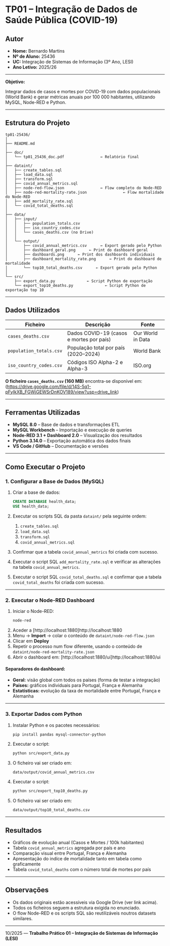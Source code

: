 # TP01 – Integração de Dados de Saúde Pública (COVID-19)

## Autor
- **Nome:** Bernardo Martins  
- **Nº de Aluno:** 25436  
- **UC:** Integração de Sistemas de Informação (3º Ano, LESI)  
- **Ano Letivo:** 2025/26  

---

**Objetivo:**  

Integrar dados de casos e mortes por COVID-19 com dados populacionais (World Bank) e gerar métricas anuais por 100 000 habitantes, utilizando MySQL, Node-RED e Python.

---

## Estrutura do Projeto

```
tp01-25436/
│
├── README.md
│
├── doc/
│   └── tp01_25436_doc.pdf                ← Relatório final
│
├── dataint/
│   ├── create_tables.sql
│   ├── load_data.sql
│   ├── transform.sql
│   ├── covid_annual_metrics.sql
│   ├── node-red-flow.json                ← Flow completo do Node-RED
│   ├── node-red-mortality-rate.json                ← Flow mortalidade do Node-RED
│   ├── add_mortality_rate.sql
│   └── covid_total_deaths.sql
│
├── data/
│   ├── input/
│   │   ├── population_totals.csv
│   │   ├── iso_country_codes.csv
│   │   └── cases_deaths.csv (no Drive)
│   │
│   └── output/
│       ├── covid_annual_metrics.csv      ← Export gerado pelo Python
│       ├── dashboard_geral.png      ← Print do dashboard geral
│       ├── dashboards.png      ← Print dos dashboards individuais
│       ├── dashboard_mortality_rate.png      ← Print do dashboard de mortalidade  
│       └── top10_total_deaths.csv      ← Export gerado pelo Python 
│
└── src/
    ├── export_data.py              ← Script Python de exportação
    └── export_top10_deaths.py              ← Script Python de exportação top 10
```

---

## Dados Utilizados

| Ficheiro | Descrição | Fonte |
|-----------|------------|--------|
| `cases_deaths.csv` | Dados COVID-19 (casos e mortes por país) | Our World in Data |
| `population_totals.csv` | População total por país (2020–2024) | World Bank |
| `iso_country_codes.csv` | Códigos ISO Alpha-2 e Alpha-3 | ISO.org |

**O ficheiro `cases_deaths.csv` (160 MB)** encontra-se disponível em:  
(https://drive.google.com/file/d/14S-5q1-pFyIkXB_FGWjGEWSrDnKOV189/view?usp=drive_link)

---

## Ferramentas Utilizadas

- **MySQL 8.0** – Base de dados e transformações ETL  
- **MySQL Workbench** – Importação e execução de queries  
- **Node-RED 3.1 + Dashboard 2.0** – Visualização dos resultados  
- **Python 3.14.0** – Exportação automática dos dados finais  
- **VS Code / GitHub** – Documentação e versões  

---

## Como Executar o Projeto

### 1. Configurar a Base de Dados (MySQL)

1. Criar a base de dados:
   ```sql
   CREATE DATABASE health_data;
   USE health_data;
   ```
2. Executar os scripts SQL da pasta `dataint/` pela seguinte ordem:
   1. `create_tables.sql`
   2. `load_data.sql`
   3. `transform.sql`
   4. `covid_annual_metrics.sql`

3. Confirmar que a tabela `covid_annual_metrics` foi criada com sucesso.

4. Executar o script SQL `add_mortality_rate.sql` e verificar as alterações na tabela `covid_annual_metrics`.

5. Executar o script SQL `covid_total_deaths.sql` e confirmar que a tabela `covid_total_deaths` foi criada com sucesso.

---

### 2. Executar o Node-RED Dashboard
1. Iniciar o Node-RED:
   ```bash
   node-red
   ```
2. Aceder a [http://localhost:1880]http://localhost:1880  
3. Menu → **Import** → colar o conteúdo de `dataint/node-red-flow.json` 
4. Clicar em **Deploy**
5. Repetir o processo num flow diferente, usando o conteúdo de `dataint/node-red-mortality-rate.json`
6. Abrir o dashboard em:  [http://localhost:1880/ui]http://localhost:1880/ui


#### Separadores do dashboard:

- **Geral:** visão global com todos os países (forma de testar a integração)  
- **Países:** gráficos individuais para Portugal, França e Alemanha  
- **Estatísticas:** evolução da taxa de mortalidade entre Portugal, França e Alemanha  
---

### 3. Exportar Dados com Python
1. Instalar Python e os pacotes necessários:
   ```bash
   pip install pandas mysql-connector-python
   ```
2. Executar o script:
   ```bash
   python src/export_data.py
   ```
3. O ficheiro vai ser criado em:
   ```
   data/output/covid_annual_metrics.csv
   ```
4. Executar o script:
   ```bash
   python src/export_top10_deaths.py
   ``` 
5. O ficheiro vai ser criado em:
   ```
   data/output/top10_total_deaths.csv
   ```
---

## Resultados

- Gráficos de evolução anual (Casos e Mortes / 100k habitantes)  
- Tabela `covid_annual_metrics` agregada por país e ano  
- Comparação visual entre Portugal, França e Alemanha
- Apresentação do indíce de mortalidade tanto em tabela como graficamente
- Tabela `covid_total_deaths` com o número total de mortes por país

---

## Observações

- Os dados originais estão acessíveis via Google Drive (ver link acima).  
- Todos os ficheiros seguem a estrutura exigida no enunciado.  
- O flow Node-RED e os scripts SQL são reutilizáveis noutros datasets similares.  

---

10/2025 — **Trabalho Prático 01 – Integração de Sistemas de Informação (LESI)**
